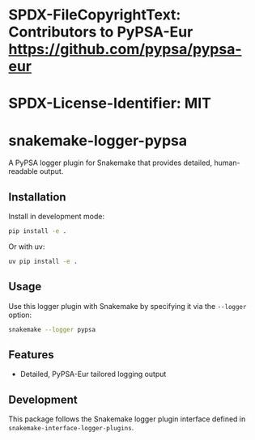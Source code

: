 # SPDX-FileCopyrightText: Contributors to PyPSA-Eur <https://github.com/pypsa/pypsa-eur>
#
# SPDX-License-Identifier: MIT

# snakemake-logger-pypsa

A PyPSA logger plugin for Snakemake that provides detailed, human-readable output.

## Installation

Install in development mode:

```bash
pip install -e .
```

Or with uv:

```bash
uv pip install -e .
```

## Usage

Use this logger plugin with Snakemake by specifying it via the `--logger` option:

```bash
snakemake --logger pypsa
```

## Features

- Detailed, PyPSA-Eur tailored logging output

## Development

This package follows the Snakemake logger plugin interface defined in
`snakemake-interface-logger-plugins`.
